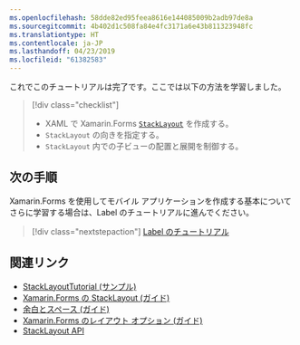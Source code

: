 ```yaml
---
ms.openlocfilehash: 58dde82ed95feea8616e144085009b2adb97de8a
ms.sourcegitcommit: 4b402d1c508fa84e4fc3171a6e43b811323948fc
ms.translationtype: HT
ms.contentlocale: ja-JP
ms.lasthandoff: 04/23/2019
ms.locfileid: "61382583"
---
```

これでこのチュートリアルは完了です。ここでは以下の方法を学習しました。

> [!div class="checklist"]
> - XAML で Xamarin.Forms [`StackLayout`](xref:Xamarin.Forms.StackLayout) を作成する。
> - `StackLayout` の向きを指定する。
> - `StackLayout` 内での子ビューの配置と展開を制御する。

## <a name="next-steps"></a>次の手順

Xamarin.Forms を使用してモバイル アプリケーションを作成する基本についてさらに学習する場合は、Label のチュートリアルに進んでください。

> [!div class="nextstepaction"]
> [Label のチュートリアル](~/get-started/tutorials/label/index.yml)

## <a name="related-links"></a>関連リンク

- [StackLayoutTutorial (サンプル)](https://developer.xamarin.com/samples/xamarin-forms/GetStarted/Tutorials/StackLayoutTutorial)
- [Xamarin.Forms の StackLayout (ガイド)](~/xamarin-forms/user-interface/layouts/stack-layout.md)
- [余白とスペース (ガイド)](~/xamarin-forms/user-interface/layouts/margin-and-padding.md)
- [Xamarin.Forms のレイアウト オプション (ガイド)](~/xamarin-forms/user-interface/layouts/layout-options.md)
- [StackLayout API](xref:Xamarin.Forms.StackLayout)
